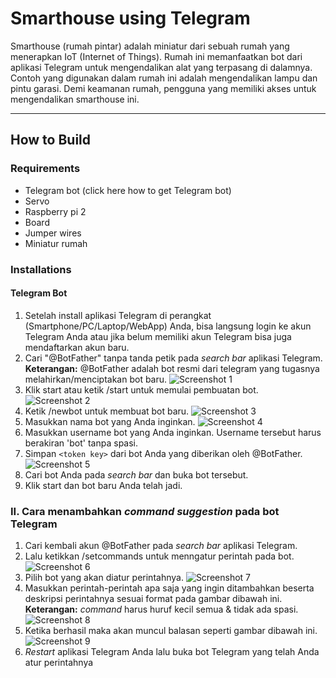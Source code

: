 # Smarthouse using Telegram

Smarthouse \(rumah pintar\) adalah miniatur dari sebuah rumah yang menerapkan IoT \(Internet of Things\). Rumah ini memanfaatkan bot dari aplikasi Telegram untuk mengendalikan alat yang terpasang di dalamnya. Contoh yang digunakan dalam rumah ini adalah mengendalikan lampu dan pintu garasi. Demi keamanan rumah, pengguna yang memiliki akses untuk mengendalikan smarthouse ini.

---

## How to Build

### Requirements

* Telegram bot \(click here how to get Telegram bot\)
* Servo
* Raspberry pi 2
* Board
* Jumper wires
* Miniatur rumah

### Installations

#### Telegram Bot

1. Setelah install aplikasi Telegram di perangkat \(Smartphone/PC/Laptop/WebApp\) Anda, bisa langsung login ke akun Telegram Anda atau jika belum memiliki akun Telegram bisa juga mendaftarkan akun baru.
2. Cari "@BotFather" tanpa tanda petik pada _search bar_ aplikasi Telegram.
   **Keterangan:** @BotFather adalah bot resmi dari telegram yang tugasnya melahirkan/menciptakan bot baru.
   ![Screenshot 1](/images/1buat.PNG)
3. Klik start atau ketik /start untuk memulai pembuatan bot.
   ![Screenshot 2](/images/2buat.PNG)
4. Ketik /newbot untuk membuat bot baru.
   ![Screenshot 3](/images/3buat.PNG)
5. Masukkan nama bot yang Anda inginkan.
   ![Screenshot 4](/images/4buat.PNG)
6. Masukkan username bot yang Anda inginkan. Username tersebut harus berakiran 'bot' tanpa spasi.
7. Simpan `<token key>` dari bot Anda yang diberikan oleh @BotFather.
   ![Screenshot 5](/images/5buat.PNG)
8. Cari bot Anda pada _search bar_ dan buka bot tersebut.
9. Klik start dan bot baru Anda telah jadi.

### II. Cara menambahkan _command suggestion_ pada bot Telegram

1. Cari kembali akun @BotFather pada _search bar_ aplikasi Telegram.
2. Lalu ketikkan /setcommands untuk menngatur perintah pada bot.
   ![Screenshot 6](/images/7command.PNG)
3. Pilih bot yang akan diatur perintahnya.
   ![Screenshot 7](/images/6command.PNG)
4. Masukkan perintah-perintah apa saja yang ingin ditambahkan beserta deskripsi perintahnya sesuai format pada gambar dibawah ini.
   **Keterangan:** _command_ harus huruf kecil semua & tidak ada spasi.
   ![Screenshot 8](/images/8command.PNG)
5. Ketika berhasil maka akan muncul balasan seperti gambar dibawah ini.
   ![Screenshot 9](/images/9command.PNG)
6. _Restart_ aplikasi Telegram Anda lalu buka bot Telegram yang telah Anda atur perintahnya

## 



